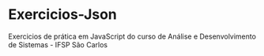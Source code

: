 # Exercicios-Json

Exercicios de prática em JavaScript do curso de Análise e Desenvolvimento de Sistemas - IFSP São Carlos
